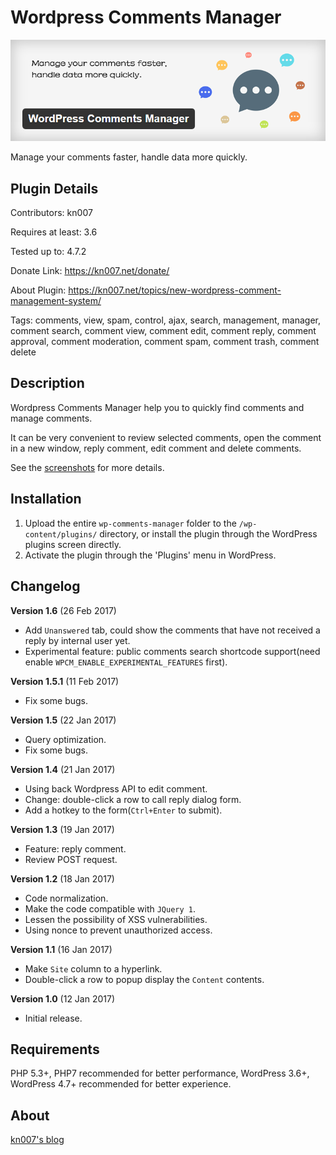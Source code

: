 # Wordpress Comments Manager

![wp-comments-manager](/assets/wp-comments-manager.png?raw=true "Wordpress Comments Manager")

Manage your comments faster, handle data more quickly.

## Plugin Details

Contributors: kn007

Requires at least: 3.6

Tested up to: 4.7.2

Donate Link: https://kn007.net/donate/

About Plugin: https://kn007.net/topics/new-wordpress-comment-management-system/

Tags: comments, view, spam, control, ajax, search, management, manager, comment search, comment view, comment edit, comment reply, comment approval, comment moderation, comment spam, comment trash, comment delete

## Description

Wordpress Comments Manager help you to quickly find comments and manage comments.

It can be very convenient to review selected comments, open the comment in a new window, reply comment, edit comment and delete comments.

See the [screenshots](/assets/) for more details.

## Installation

1. Upload the entire `wp-comments-manager` folder to the `/wp-content/plugins/` directory, or install the plugin through the WordPress plugins screen directly.
2. Activate the plugin through the 'Plugins' menu in WordPress.

## Changelog

<b>Version 1.6</b> (26 Feb 2017)
 * Add `Unanswered` tab, could show the comments that have not received a reply by internal user yet.
 * Experimental feature: public comments search shortcode support(need enable `WPCM_ENABLE_EXPERIMENTAL_FEATURES` first).

<b>Version 1.5.1</b> (11 Feb 2017)
 * Fix some bugs.

<b>Version 1.5</b> (22 Jan 2017)
 * Query optimization.
 * Fix some bugs.

<b>Version 1.4</b> (21 Jan 2017)
 * Using back Wordpress API to edit comment.
 * Change: double-click a row to call reply dialog form.
 * Add a hotkey to the form(`Ctrl+Enter` to submit).

<b>Version 1.3</b> (19 Jan 2017)
 * Feature: reply comment.
 * Review POST request.

<b>Version 1.2</b> (18 Jan 2017)
 * Code normalization.
 * Make the code compatible with `JQuery 1`.
 * Lessen the possibility of XSS vulnerabilities.
 * Using nonce to prevent unauthorized access.

<b>Version 1.1</b> (16 Jan 2017)
 * Make `Site` column to a hyperlink.
 * Double-click a row to popup display the `Content` contents.

<b>Version 1.0</b> (12 Jan 2017)
 * Initial release.

## Requirements

PHP 5.3+, PHP7 recommended for better performance, WordPress 3.6+, WordPress 4.7+ recommended for better experience.

## About

[kn007's blog](https://kn007.net)
